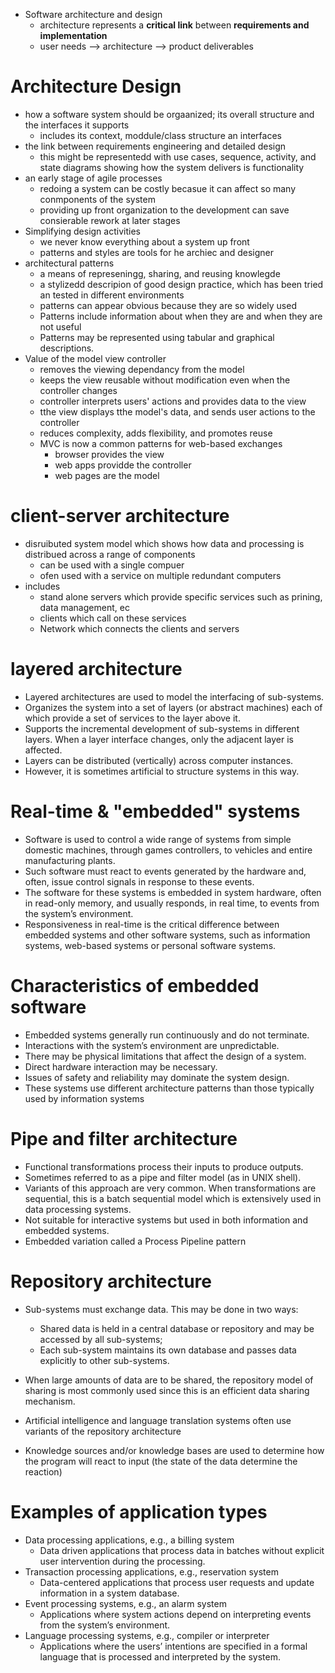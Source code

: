- Software architecture and design
    - architecture represents a **critical link** between **requirements and implementation**
    - user needs --> architecture --> product deliverables

# Architecture Design
- how a software system should be orgaanized; its overall structure and the interfaces it supports
    - includes its context, moddule/class structure an interfaces
- the link between requirements engineering and detailed design
    - this might be representedd with use cases, sequence, activity, and state diagrams showing how the system delivers is functionality
- an early stage of agile processes
    - redoing a system can be costly becasue it can affect so many conmponents of the system
    - providing up front organization to the development can save consierable rework at later stages
- Simplifying design activities
    - we never know everything about a system up front
    - patterns and styles are tools for he archiec and designer
- architectural patterns
    - a means of represeningg, sharing, and reusing knowlegde
    - a stylizedd descripion of good design practice, which has been tried an tested in different environments
    - patterns can appear obvious because they are so widely used
    - Patterns include information about when they are and when they are not useful
    - Patterns may be represented using tabular and graphical descriptions.
- Value of the model view controller
    - removes the viewing dependancy from the model
    - keeps the view reusable without modification even when the controller changes
    - controller interprets users' actions and provides data to the view
    - tthe view displays tthe model's data, and sends user actions to the controller
    - reduces complexity, adds flexibility, and promotes reuse
    - MVC is now a common patterns for web-based exchanges
        - browser provides the view
        - web apps providde the controller
        - web pages are the model

# client-server architecture
- disruibuted system model which shows how data and processing is distribued across a range of components
    - can be used with a single compuer
    - ofen used with a service on multiple redundant computers
- includes 
    - stand alone servers which provide specific services such as prining, data management, ec
    - clients which call on these services
    - Network which connects the clients and servers
# layered architecture
- Layered architectures are used to model the interfacing of sub-systems.
- Organizes the system into a set of layers (or abstract machines) each of which provide a set of services to the layer above it.
- Supports the incremental development of sub-systems in different layers. When a layer interface changes, only the adjacent layer is affected.
- Layers can be distributed (vertically) across computer instances.
- However, it is sometimes artificial to structure systems in this way.

# Real-time & "embedded" systems
- Software is used to control a wide range of systems from simple domestic machines, through games controllers, to vehicles and entire manufacturing plants.
- Such software must react to events generated by the hardware and, often, issue control signals in response to these events.
- The software for these systems is embedded in system hardware, often in read-only memory, and usually responds, in real time, to events from the system’s environment.
- Responsiveness in real-time is the critical difference between embedded systems and other software systems, such as information systems, web-based systems or personal software systems.

# Characteristics of embedded software

- Embedded systems generally run continuously and do not terminate.
- Interactions with the system’s environment are unpredictable.
- There may be physical limitations that affect the design of a system.
- Direct hardware interaction may be necessary.
- Issues of safety and reliability may dominate the system design.
- These systems use different architecture patterns than those typically used by information systems

# Pipe and filter architecture

- Functional transformations process their inputs to produce outputs.
- Sometimes referred to as a pipe and filter model (as in UNIX shell).
- Variants of this approach are very common. When transformations are sequential, this is a batch sequential model which is extensively used in data processing systems.
- Not suitable for interactive systems but used in both information and embedded systems.
- Embedded variation called a Process Pipeline pattern

# Repository architecture

- Sub-systems must exchange data. This may be done in two ways:
  - Shared data is held in a central database or repository and may be accessed by all sub-systems;
  - Each sub-system maintains its own database and passes data explicitly to other sub-systems.

- When large amounts of data are to be shared, the repository model of sharing is most commonly used since this is an efficient data sharing mechanism.
- Artificial intelligence and language translation systems often use variants of the repository architecture

- Knowledge sources and/or knowledge bases are used to determine how the program will react to input (the state of the data determine the reaction)

# Examples of application types

- Data processing applications, e.g., a billing system
  - Data driven applications that process data in batches without explicit user intervention during the processing.
- Transaction processing applications, e.g., reservation system
  - Data-centered applications that process user requests and update information in a system database.
- Event processing systems, e.g., an alarm system
  - Applications where system actions depend on interpreting events from the system’s environment.
- Language processing systems, e.g., compiler or interpreter
  - Applications where the users’ intentions are specified in a formal language that is processed and interpreted by the system.
